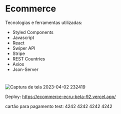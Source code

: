 # Ecommerce

Tecnologias e ferramentas utilizadas:

- Styled Components
- Javascript
- React
- Swiper API
- Stripe
- REST Countries
- Axios
- Json-Server

#

![Captura de tela 2023-04-02 232419](https://user-images.githubusercontent.com/124311026/229610433-76e458df-27ba-44e3-adb6-e4540b400bca.png)

Deploy: https://ecommerce-ecru-beta-92.vercel.app/

cartão para pagamento test: 4242 4242 4242 4242

#
